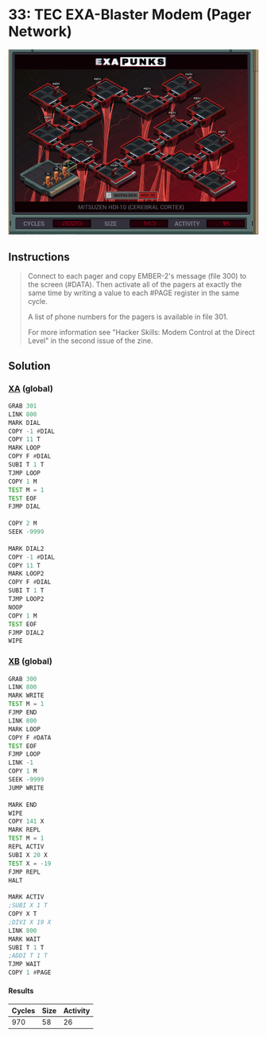 # 33: TEC EXA-Blaster Modem (Pager Network)

<div align="center"><img src="EXAPUNKS - Mitsuzen HDI-10 (2229, 143, 16, 2023-10-08-00-14-19).gif" /></div>

## Instructions
> Connect to each pager and copy EMBER-2's message (file 300) to the screen (#DATA). Then activate all of the pagers at exactly the same time by writing a value to each #PAGE register in the same cycle.
> 
> A list of phone numbers for the pagers is available in file 301.
> 
> For more information see "Hacker Skills: Modem Control at the Direct Level" in the second issue of the zine.

## Solution

### [XA](XA.exa) (global)
```asm
GRAB 301
LINK 800
MARK DIAL
COPY -1 #DIAL
COPY 11 T
MARK LOOP
COPY F #DIAL
SUBI T 1 T
TJMP LOOP
COPY 1 M
TEST M = 1
TEST EOF
FJMP DIAL

COPY 2 M
SEEK -9999

MARK DIAL2
COPY -1 #DIAL
COPY 11 T
MARK LOOP2
COPY F #DIAL
SUBI T 1 T
TJMP LOOP2
NOOP
COPY 1 M
TEST EOF
FJMP DIAL2
WIPE
```

### [XB](XB.exa) (global)
```asm
GRAB 300
LINK 800
MARK WRITE
TEST M = 1
FJMP END
LINK 800
MARK LOOP
COPY F #DATA
TEST EOF
FJMP LOOP
LINK -1
COPY 1 M
SEEK -9999
JUMP WRITE

MARK END
WIPE
COPY 141 X
MARK REPL
TEST M = 1
REPL ACTIV
SUBI X 20 X
TEST X = -19
FJMP REPL
HALT

MARK ACTIV
;SUBI X 1 T
COPY X T
;DIVI X 19 X
LINK 800
MARK WAIT
SUBI T 1 T
;ADDI T 1 T
TJMP WAIT
COPY 1 #PAGE
```

#### Results
| Cycles | Size | Activity |
|--------|------|----------|
| 970    | 58   | 26       |
